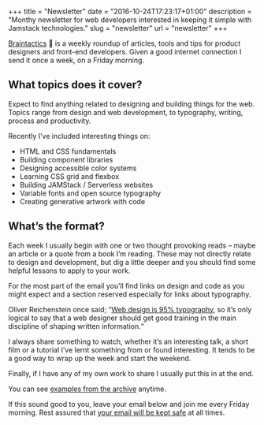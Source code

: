 +++
title = "Newsletter"
date = "2016-10-24T17:23:17+01:00"
description = "Monthy newsletter for web developers interested in keeping it simple with Jamstack technologies."
slug = "newsletter"
url = "newsletter"
+++

[Braintactics](https://us14.campaign-archive.com/home/?u=4e8fba8d0ab4a857159c0104e&id=d6ad2b65ca) 🤯 is a weekly roundup of articles, tools and tips for product designers and front-end developers. Given a good internet connection I send it once a week, on a Friday morning.

## What topics does it cover?

Expect to find anything related to designing and building things for the web. Topics range from design and web development, to typography, writing, process and productivity.

Recently I’ve included interesting things on:

- HTML and CSS fundamentals
- Building component libraries
- Designing accessible color systems
- Learning CSS grid and flexbox
- Building JAMStack / Serverless websites
- Variable fonts and open source typography
- Creating generative artwork with code

## What’s the format?

Each week I usually begin with one or two thought provoking reads – maybe an article or a quote from a book I’m reading. These may not directly relate to design and development, but dig a little deeper and you should find some helpful lessons to apply to your work.

For the most part of the email you’ll find links on design and code as you might expect and a section reserved especially for links about typography.

Oliver Reichenstein once said; “[Web design is 95% typography](https://ia.net/topics/the-web-is-all-about-typography-period), so it’s only logical to say that a web designer should get good training in the main discipline of shaping written information.“

I always share something to watch, whether it’s an interesting talk, a short film or a tutorial I’ve lernt something from or found interesting. It tends to be a good way to wrap up the week and start the weekend.

Finally, if I have any of my own work to share I usually put this in at the end.

You can see [examples from the archive](https://us14.campaign-archive.com/home/?u=4e8fba8d0ab4a857159c0104e&id=d6ad2b65ca) anytime.

If this sound good to you, leave your email below and join me every Friday morning. Rest assured that [your email will be kept safe](/privacy/) at all times.
